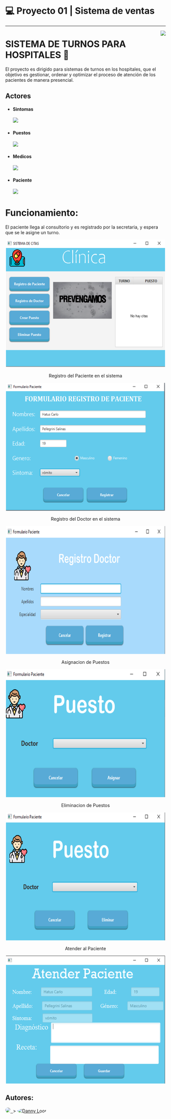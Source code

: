 # 💻 Proyecto 01 | Sistema de ventas

--- 
<img src="https://github.com/jaimepizarr/ProyectoEstrucutras2.0/blob/master/images/logo.png?raw=true" align="right" />

# SISTEMA DE TURNOS PARA HOSPITALES 🚀

El proyecto es dirigido para sistemas de turnos en los hospitales, que el objetivo es gestionar, ordenar y optimizar el proceso de atención de los pacientes de manera presencial.

## Actores

- #### Sintomas 
    ![](pg)

- #### Puestos
    ![](to.png)
    
- #### Medicos 
    ![](turas/retiro.jpg)
    
- #### Paciente
    ![](httJ/main/Capturas/log_txt.png)
    


# Funcionamiento:

El paciente llega al consultorio y es registrado por la secretaria, y espera que se le asigne un turno.
 <div>
  <p align ="center">
<img src="https://github.com/jjgilces/Sistema-de-turnos/blob/main/image/Principal.png"
  alt="Captura 1"
  width="500" height="400">
  </p>
 </div>
 <p align="center">
  Registro del Paciente en el sistema
</p>
 
  <div>
  <p align ="center">
       <img src="https://github.com/jjgilces/Sistema-de-turnos/blob/main/image/RegistroPacienteDatos.png"
      alt="Captura 2"
      width="500" height="400">
    </p>
  </div>
  
   <p align="center">
  Registro del Doctor en el sistema
</p>
  <div>
  <p align ="center">
       <img src="https://github.com/jjgilces/Sistema-de-turnos/blob/main/image/RegistroDoctor.png"
      alt="Captura 2"
      width="500" height="400">
    </p>
  </div>
  
  
   <p align="center">
  Asignacion de Puestos
</p>
  <div>
  <p align ="center">
       <img src="https://github.com/jjgilces/Sistema-de-turnos/blob/main/image/AsignacionPuesto.png"
      alt="Captura 2"
      width="500" height="400">
    </p>
  </div>
  
  
   <p align="center">
  Eliminacion de Puestos
</p>
  <div>
  <p align ="center">
       <img src="https://github.com/jjgilces/Sistema-de-turnos/blob/main/image/EliminarPuesto.png"
      alt="Captura 2"
      width="500" height="400">
    </p>
  </div>
  
  <p align="center">
  Atender al Paciente
</p>
  <div>
  <p align ="center">
       <img src="https://github.com/jjgilces/Sistema-de-turnos/blob/main/image/AtencionPaciente.png"
      alt="Captura 2"
      width="500" height="400">
    </p>
  </div>



## Autores:
<div>
<a title="Hatus Pellegrini" href="https://github.com/HatusP">
<img src="https://avatars0.githubusercontent.com/u/67929251?s=400&v=4 alt="" width="60" style="border-radius: 50%"/>
</a>



<a title="Johan Gilces Reyes" href="https://github.com/jjgilces">
<img src="https://avatars3.githubusercontent.com/u/59465061?s=400&u=90d64167df934f58e7e1e7f5ccaba9fa6d2581cb&v=44" alt="" width="60" style="border-radius: 50%"/>
</a>
>

<a title="Enmanuel Parra" href="https://github.com/eapb99">
<img src="https://avatars1.githubusercontent.com/u/62962507?s=400&v=4" alt="Danny Loor" width="60" style="border-radius: 50%"/>
</a>
</div>
